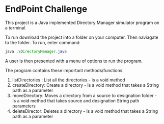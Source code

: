 
# EndPoint Challenge

This project is a Java implemented Directory Manager simulator program on a terminal.

To run download the project into a folder on your computer. Then naviagate to the folder. To run, enter command: 
```java
java .\DirectoryManager.java
```

A user is then presented with a menu of options to run the program. 

The program contains these important methods/functions:
1. listDirectories : List all the directories - Is a void method
2. createDirectory: Create a directory - Is a void method that takes a String path as a parameter
3. moveDirectory: Moves a directory from a source to designation folder - Is a void method that takes source and designation String path parameters
4. deleteDirector: Deletes a directory - Is a void method that takes a String path as a parameter
